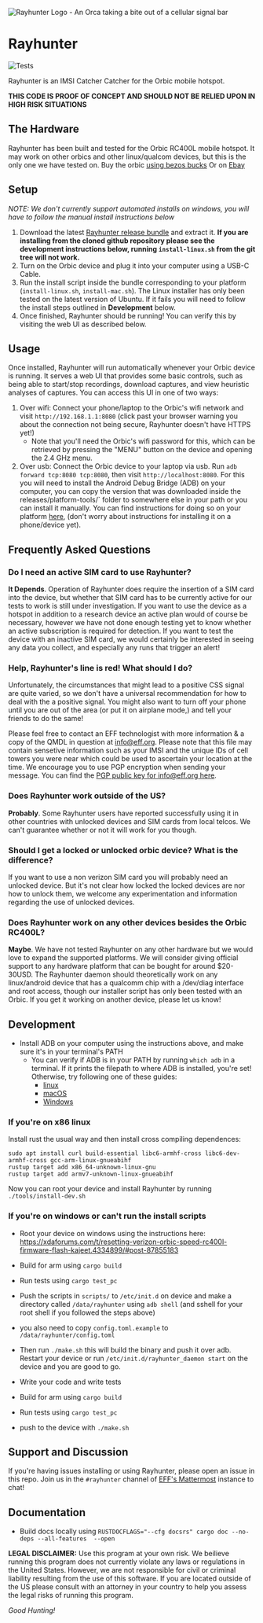 ![Rayhunter Logo - An Orca taking a bite out of a cellular signal bar](https://www.eff.org/files/styles/media_browser_preview/public/banner_library/rayhunter-banner.png)
# Rayhunter

![Tests](https://github.com/EFForg/rayhunter/actions/workflows/check-and-test.yml/badge.svg)

Rayhunter is an IMSI Catcher Catcher for the Orbic mobile hotspot.

**THIS CODE IS PROOF OF CONCEPT AND SHOULD NOT BE RELIED UPON IN HIGH RISK SITUATIONS**


## The Hardware

Rayhunter has been built and tested for the Orbic RC400L mobile hotspot. It may work on other orbics and other
linux/qualcom devices, but this is the only one we have tested on.
Buy the orbic [using bezos bucks](https://www.amazon.com/Orbic-Verizon-Hotspot-Connect-Enabled/dp/B08N3CHC4Y)
Or on [Ebay](https://www.ebay.com/sch/i.html?_nkw=orbic+rc400l)

## Setup

*NOTE: We don't currently support automated installs on windows, you will have to follow the manual install instructions below*

1. Download the latest [Rayhunter release bundle](https://github.com/EFForg/rayhunter/releases) and extract it.
**If you are installing from the cloned github repository please see the development instructions below, running `install-linux.sh` from the git tree will not work.**
2. Turn on the Orbic device and plug it into your computer using a USB-C Cable.
2. Run the install script inside the bundle corresponding to your platform (`install-linux.sh`, `install-mac.sh`). The Linux installer has only been tested on the latest version of Ubuntu. If it fails you will need to follow the install steps outlined in **Development** below.
3. Once finished, Rayhunter should be running! You can verify this by visiting the web UI as described below.


## Usage

Once installed, Rayhunter will run automatically whenever your Orbic device is running. It serves a web UI that provides some basic controls, such as being able to start/stop recordings, download captures, and view heuristic analyses of captures. You can access this UI in one of two ways:

1. Over wifi: Connect your phone/laptop to the Orbic's wifi network and visit `http://192.168.1.1:8080` (click past your browser warning you about the connection not being secure, Rayhunter doesn't have HTTPS yet!)
    * Note that you'll need the Orbic's wifi password for this, which can be retrieved by pressing the "MENU" button on the device and opening the 2.4 GHz menu.
2. Over usb: Connect the Orbic device to your laptop via usb. Run `adb forward tcp:8080 tcp:8080`, then visit `http://localhost:8080`. For this you will need to install the Android Debug Bridge (ADB) on your computer, you can copy the version that was downloaded inside the releases/platform-tools/` folder to somewhere else in your path or you can install it manually.  You can find instructions for doing so on your platform [here](https://www.xda-developers.com/install-adb-windows-macos-linux/#how-to-set-up-adb-on-your-computer), (don't worry about instructions for installing it on a phone/device yet).

## Frequently Asked Questions

### Do I need an active SIM card to use Rayhunter?
 **It Depends**. Operation of Rayhunter does require the insertion of a SIM card into the device, but whether that SIM card has to be currently active for our tests to work is still under investigation. If you want to use the device as a hotspot in addition to a research device an active plan would of course be necessary, however we have not done enough testing yet to know whether an active subscription is required for detection. If you want to test the device with an inactive SIM card, we would certainly be interested in seeing any data you collect, and especially any runs that trigger an alert!
### Help, Rayhunter's line is red! What should I do?
 Unfortunately, the circumstances that might lead to a positive CSS signal are quite varied, so we don't have a universal recommendation for how to deal with the a positive signal. You might also want to turn off your phone until you are out of the area (or put it on airplane mode,) and tell your friends to do the same!

 Please feel free to contact an EFF technologist with more information & a copy of the QMDL in question at [info@eff.org](mailto:info@eff.org). Please note that this file may contain sensetive information such as your IMSI and the unique IDs of cell towers you were near which could be used to ascertain your location at the time. We encourage you to use PGP encryption when sending your message. You can find the [PGP public key for info@eff.org here](https://www.eff.org/about/contact#main-content).
### Does Rayhunter work outside of the US?
**Probably**. Some Rayhunter users have reported successfully using it in other countries with unlocked devices and SIM cards from local telcos. We can't guarantee whether or not it will work for you though.
### Should I get a locked or unlocked orbic device? What is the difference?
If you want to use a non verizon SIM card you will probably need an unlocked device. But it's not clear how locked the locked devices are nor how to unlock them, we welcome any experimentation and information regarding the use of unlocked devices.
### Does Rayhunter work on any other devices besides the Orbic RC400L?
**Maybe**. We have not tested Rayhunter on any other hardware but we would love to expand the supported platforms. We will consider giving official support to any hardware platform that can be bought for around $20-30USD. The Rayhunter daemon should theoretically work on any linux/android device that has a qualcomm chip with a /dev/diag interface and root access, though our installer script has only been tested with an Orbic. If you get it working on another device, please let us know!

## Development
* Install ADB on your computer using the instructions above, and make sure it's in your terminal's PATH
  * You can verify if ADB is in your PATH by running `which adb` in a terminal. If it prints the filepath to where ADB is installed, you're set! Otherwise, try following one of these guides:
    * [linux](https://askubuntu.com/questions/652936/adding-android-sdk-platform-tools-to-path-downloaded-from-umake)
    * [macOS](https://www.repeato.app/setting-up-adb-on-macos-a-step-by-step-guide/)
    * [Windows](https://medium.com/@yadav-ajay/a-step-by-step-guide-to-setting-up-adb-path-on-windows-0b833faebf18)

### If you're on x86 linux
Install rust the usual way and then install cross compiling dependences:
```
sudo apt install curl build-essential libc6-armhf-cross libc6-dev-armhf-cross gcc-arm-linux-gnueabihf
rustup target add x86_64-unknown-linux-gnu
rustup target add armv7-unknown-linux-gnueabihf
```

Now you can root your device and install Rayhunter by running `./tools/install-dev.sh`

### If you're on windows or can't run the install scripts
* Root your device on windows using the instructions here: https://xdaforums.com/t/resetting-verizon-orbic-speed-rc400l-firmware-flash-kajeet.4334899/#post-87855183

* Build for arm using `cargo build`

* Run tests using `cargo test_pc`

* Push the scripts in `scripts/` to `/etc/init.d` on device and make a directory called `/data/rayhunter` using `adb shell` (and sshell for your root shell if you followed the steps above)

* you also need to copy `config.toml.example` to `/data/rayhunter/config.toml`

* Then run `./make.sh` this will build the binary and push it over adb. Restart your device or run `/etc/init.d/rayhunter_daemon start` on the device and you are good to go.

* Write your code and write tests

* Build for arm using `cargo build`

* Run tests using `cargo test_pc`

* push to the device with `./make.sh`

## Support and Discussion

If you're having issues installing or using Rayhunter, please open an issue in this repo. Join us in the `#rayhunter` channel of [EFF's Mattermost](https://opensource.eff.org/signup_user_complete/?id=6iqur37ucfrctfswrs14iscobw&md=link&sbr=su) instance to chat!

## Documentation
* Build docs locally using `RUSTDOCFLAGS="--cfg docsrs" cargo doc --no-deps --all-features  --open`

**LEGAL DISCLAIMER:** Use this program at your own risk. We beilieve running this program does not currently violate any laws or regulations in the United States. However, we are not responsible for civil or criminal liability resulting from the use of this software. If you are located outside of the US please consult with an attorney in your country to help you assess the legal risks of running this program.

*Good Hunting!*
